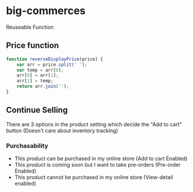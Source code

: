 # big-commerces
Reuseable Function

## Price function

```javascript
function reverseDisplayPrice(price) {
    var arr = price.split(' ');
    var temp = arr[0];
    arr[0] = arr[1];
    arr[1] = temp;
    return arr.join('');
}
```

## Continue Selling

There are 3 options in the product setting which decide the "Add to cart" button (Doesn't care about inventory tracking)


### Purchasability
- This product can be purchased in my online store (Add to cart Enabled)
- This product is coming soon but I want to take pre-orders (Pre-order Enabled)
- This product cannot be purchased in my online store (View-detail enabled)
